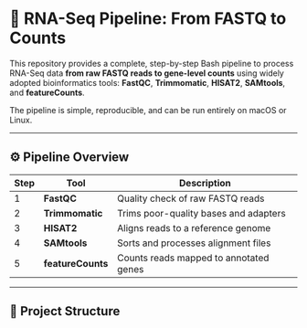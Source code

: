 # 🧬 RNA-Seq Pipeline: From FASTQ to Counts

This repository provides a complete, step-by-step Bash pipeline to process RNA-Seq data **from raw FASTQ reads to gene-level counts** using widely adopted bioinformatics tools: **FastQC**, **Trimmomatic**, **HISAT2**, **SAMtools**, and **featureCounts**.

The pipeline is simple, reproducible, and can be run entirely on macOS or Linux.

---

## ⚙️ **Pipeline Overview**

| Step | Tool | Description |
|------|------|--------------|
| 1 | **FastQC** | Quality check of raw FASTQ reads |
| 2 | **Trimmomatic** | Trims poor-quality bases and adapters |
| 3 | **HISAT2** | Aligns reads to a reference genome |
| 4 | **SAMtools** | Sorts and processes alignment files |
| 5 | **featureCounts** | Counts reads mapped to annotated genes |

---

## 🧩 **Project Structure**

